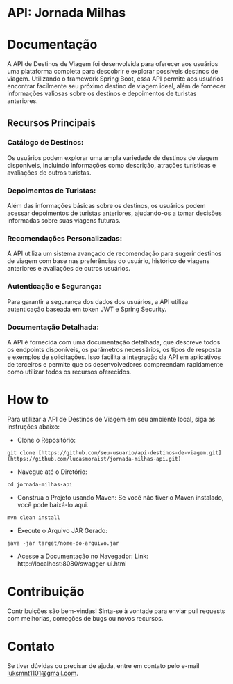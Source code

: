 # API: Jornada Milhas

# Documentação
A API de Destinos de Viagem foi desenvolvida para oferecer aos usuários uma plataforma completa para descobrir e explorar possíveis destinos de viagem. Utilizando o framework Spring Boot, essa API permite aos usuários encontrar facilmente seu próximo destino de viagem ideal, além de fornecer informações valiosas sobre os destinos e depoimentos de turistas anteriores.

## Recursos Principais
### Catálogo de Destinos:
Os usuários podem explorar uma ampla variedade de destinos de viagem disponíveis, incluindo informações como descrição, atrações turísticas e avaliações de outros turistas.
### Depoimentos de Turistas:
Além das informações básicas sobre os destinos, os usuários podem acessar depoimentos de turistas anteriores, ajudando-os a tomar decisões informadas sobre suas viagens futuras.
### Recomendações Personalizadas:
A API utiliza um sistema avançado de recomendação para sugerir destinos de viagem com base nas preferências do usuário, histórico de viagens anteriores e avaliações de outros usuários.
### Autenticação e Segurança:
Para garantir a segurança dos dados dos usuários, a API utiliza autenticação baseada em token JWT e Spring Security.
### Documentação Detalhada:
A API é fornecida com uma documentação detalhada, que descreve todos os endpoints disponíveis, os parâmetros necessários, os tipos de resposta e exemplos de solicitações. Isso facilita a integração da API em aplicativos de terceiros e permite que os desenvolvedores compreendam rapidamente como utilizar todos os recursos oferecidos.

# How to
Para utilizar a API de Destinos de Viagem em seu ambiente local, siga as instruções abaixo:

- Clone o Repositório:
```
git clone [https://github.com/seu-usuario/api-destinos-de-viagem.git](https://github.com/lucasmoraist/jornada-milhas-api.git)
```

- Navegue até o Diretório:
```
cd jornada-milhas-api
```

- Construa o Projeto usando Maven:
Se você não tiver o Maven instalado, você pode baixá-lo aqui.
```
mvn clean install
```

- Execute o Arquivo JAR Gerado:
```
java -jar target/nome-do-arquivo.jar
```

- Acesse a Documentação no Navegador:
Link: http://localhost:8080/swagger-ui.html

# Contribuição
Contribuições são bem-vindas! Sinta-se à vontade para enviar pull requests com melhorias, correções de bugs ou novos recursos.

# Contato
Se tiver dúvidas ou precisar de ajuda, entre em contato pelo e-mail <a href="mailto:luksmnt1101@gmail.com">luksmnt1101@gmail.com</a>.

